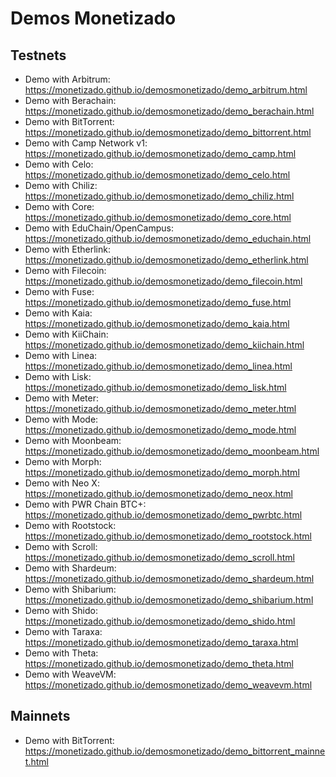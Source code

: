 # Demos Monetizado

## Testnets

- Demo with Arbitrum: https://monetizado.github.io/demosmonetizado/demo_arbitrum.html
- Demo with Berachain: https://monetizado.github.io/demosmonetizado/demo_berachain.html
- Demo with BitTorrent: https://monetizado.github.io/demosmonetizado/demo_bittorrent.html
- Demo with Camp Network v1: https://monetizado.github.io/demosmonetizado/demo_camp.html
- Demo with Celo: https://monetizado.github.io/demosmonetizado/demo_celo.html
- Demo with Chiliz: https://monetizado.github.io/demosmonetizado/demo_chiliz.html
- Demo with Core: https://monetizado.github.io/demosmonetizado/demo_core.html
- Demo with EduChain/OpenCampus: https://monetizado.github.io/demosmonetizado/demo_educhain.html
- Demo with Etherlink: https://monetizado.github.io/demosmonetizado/demo_etherlink.html
- Demo with Filecoin: https://monetizado.github.io/demosmonetizado/demo_filecoin.html
- Demo with Fuse: https://monetizado.github.io/demosmonetizado/demo_fuse.html
- Demo with Kaia: https://monetizado.github.io/demosmonetizado/demo_kaia.html
- Demo with KiiChain: https://monetizado.github.io/demosmonetizado/demo_kiichain.html
- Demo with Linea: https://monetizado.github.io/demosmonetizado/demo_linea.html
- Demo with Lisk: https://monetizado.github.io/demosmonetizado/demo_lisk.html
- Demo with Meter: https://monetizado.github.io/demosmonetizado/demo_meter.html
- Demo with Mode: https://monetizado.github.io/demosmonetizado/demo_mode.html
- Demo with Moonbeam: https://monetizado.github.io/demosmonetizado/demo_moonbeam.html
- Demo with Morph: https://monetizado.github.io/demosmonetizado/demo_morph.html
- Demo with Neo X: https://monetizado.github.io/demosmonetizado/demo_neox.html
- Demo with PWR Chain BTC+: https://monetizado.github.io/demosmonetizado/demo_pwrbtc.html
- Demo with Rootstock: https://monetizado.github.io/demosmonetizado/demo_rootstock.html
- Demo with Scroll: https://monetizado.github.io/demosmonetizado/demo_scroll.html
- Demo with Shardeum: https://monetizado.github.io/demosmonetizado/demo_shardeum.html
- Demo with Shibarium: https://monetizado.github.io/demosmonetizado/demo_shibarium.html
- Demo with Shido: https://monetizado.github.io/demosmonetizado/demo_shido.html
- Demo with Taraxa: https://monetizado.github.io/demosmonetizado/demo_taraxa.html
- Demo with Theta: https://monetizado.github.io/demosmonetizado/demo_theta.html
- Demo with WeaveVM: https://monetizado.github.io/demosmonetizado/demo_weavevm.html


## Mainnets

- Demo with BitTorrent: https://monetizado.github.io/demosmonetizado/demo_bittorrent_mainnet.html
